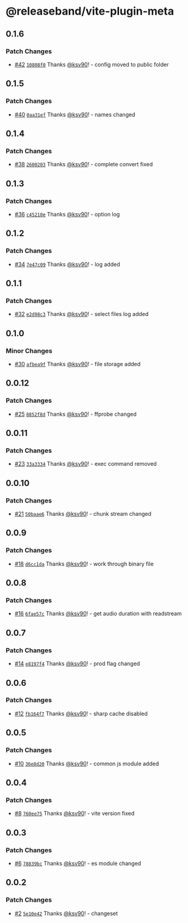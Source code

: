 # @releaseband/vite-plugin-meta

## 0.1.6

### Patch Changes

- [#42](https://github.com/releaseband/vite-plugin-meta/pull/42) [`10808f0`](https://github.com/releaseband/vite-plugin-meta/commit/10808f04096d0d27cee718b640f3d3c99f9818d7) Thanks [@ksv90](https://github.com/ksv90)! - config moved to public folder

## 0.1.5

### Patch Changes

- [#40](https://github.com/releaseband/vite-plugin-meta/pull/40) [`0aa31ef`](https://github.com/releaseband/vite-plugin-meta/commit/0aa31ef7b8f825638fe27f1ff4eed42cc87cd048) Thanks [@ksv90](https://github.com/ksv90)! - names changed

## 0.1.4

### Patch Changes

- [#38](https://github.com/releaseband/vite-plugin-meta/pull/38) [`2600203`](https://github.com/releaseband/vite-plugin-meta/commit/260020392b20b7ad23fa87726aecbe107e8c2808) Thanks [@ksv90](https://github.com/ksv90)! - complete convert fixed

## 0.1.3

### Patch Changes

- [#36](https://github.com/releaseband/vite-plugin-meta/pull/36) [`c45210e`](https://github.com/releaseband/vite-plugin-meta/commit/c45210e5b4b1d055d81fe2217d07a72e384af8a1) Thanks [@ksv90](https://github.com/ksv90)! - option log

## 0.1.2

### Patch Changes

- [#34](https://github.com/releaseband/vite-plugin-meta/pull/34) [`7e47c09`](https://github.com/releaseband/vite-plugin-meta/commit/7e47c0980c86345013aadbfb9352b4d959c627b5) Thanks [@ksv90](https://github.com/ksv90)! - log added

## 0.1.1

### Patch Changes

- [#32](https://github.com/releaseband/vite-plugin-meta/pull/32) [`e2d98c3`](https://github.com/releaseband/vite-plugin-meta/commit/e2d98c337beef51fbbad5fa55c06ade0b24aba4f) Thanks [@ksv90](https://github.com/ksv90)! - select files log added

## 0.1.0

### Minor Changes

- [#30](https://github.com/releaseband/vite-plugin-meta/pull/30) [`afbea9f`](https://github.com/releaseband/vite-plugin-meta/commit/afbea9fa4a9a819b067ff2c489d2ff8489f13044) Thanks [@ksv90](https://github.com/ksv90)! - file storage added

## 0.0.12

### Patch Changes

- [#25](https://github.com/releaseband/vite-plugin-meta/pull/25) [`8852f8d`](https://github.com/releaseband/vite-plugin-meta/commit/8852f8d583965849d052a069ee18359ec7c28124) Thanks [@ksv90](https://github.com/ksv90)! - ffprobe changed

## 0.0.11

### Patch Changes

- [#23](https://github.com/releaseband/vite-plugin-meta/pull/23) [`33a3334`](https://github.com/releaseband/vite-plugin-meta/commit/33a3334aac3cbd7718d237b18f1ae18a2cabd0c3) Thanks [@ksv90](https://github.com/ksv90)! - exec command removed

## 0.0.10

### Patch Changes

- [#21](https://github.com/releaseband/vite-plugin-meta/pull/21) [`50baae6`](https://github.com/releaseband/vite-plugin-meta/commit/50baae62d2498771a1baba39fb346f43e72bcf23) Thanks [@ksv90](https://github.com/ksv90)! - chunk stream changed

## 0.0.9

### Patch Changes

- [#18](https://github.com/releaseband/vite-plugin-meta/pull/18) [`d6cc1da`](https://github.com/releaseband/vite-plugin-meta/commit/d6cc1daa737b2791eaf0753184b4332667bb547b) Thanks [@ksv90](https://github.com/ksv90)! - work through binary file

## 0.0.8

### Patch Changes

- [#16](https://github.com/releaseband/vite-plugin-meta/pull/16) [`6fae57c`](https://github.com/releaseband/vite-plugin-meta/commit/6fae57c7458700c26fde52ec4d8fd04d20547b4d) Thanks [@ksv90](https://github.com/ksv90)! - get audio duration with readstream

## 0.0.7

### Patch Changes

- [#14](https://github.com/releaseband/vite-plugin-meta/pull/14) [`e8197f4`](https://github.com/releaseband/vite-plugin-meta/commit/e8197f4d24cd88ff25b18e3686e4360449012b55) Thanks [@ksv90](https://github.com/ksv90)! - prod flag changed

## 0.0.6

### Patch Changes

- [#12](https://github.com/releaseband/vite-plugin-meta/pull/12) [`fb164f7`](https://github.com/releaseband/vite-plugin-meta/commit/fb164f71a2e85cd75c034a386d7fcea5d7a27273) Thanks [@ksv90](https://github.com/ksv90)! - sharp cache disabled

## 0.0.5

### Patch Changes

- [#10](https://github.com/releaseband/vite-plugin-meta/pull/10) [`36e8d20`](https://github.com/releaseband/vite-plugin-meta/commit/36e8d2020fef449ade78e9f7a5f0c9744b72e244) Thanks [@ksv90](https://github.com/ksv90)! - common js module added

## 0.0.4

### Patch Changes

- [#8](https://github.com/releaseband/vite-plugin-meta/pull/8) [`760ee75`](https://github.com/releaseband/vite-plugin-meta/commit/760ee75e8d63bb4cf4156715a3e060e36efac0d8) Thanks [@ksv90](https://github.com/ksv90)! - vite version fixed

## 0.0.3

### Patch Changes

- [#6](https://github.com/releaseband/vite-plugin-meta/pull/6) [`78839bc`](https://github.com/releaseband/vite-plugin-meta/commit/78839bcd7d61cd14717bc4b5fde0b54bbe0d387b) Thanks [@ksv90](https://github.com/ksv90)! - es module changed

## 0.0.2

### Patch Changes

- [#2](https://github.com/releaseband/vite-plugin-meta/pull/2) [`5e10e42`](https://github.com/releaseband/vite-plugin-meta/commit/5e10e4284f121441abe46685db5b87e0f26cac72) Thanks [@ksv90](https://github.com/ksv90)! - changeset
